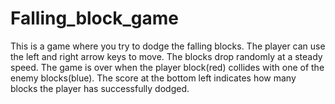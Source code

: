 # Falling_block_game
This is a game where you try to dodge the falling blocks. The player can use the left and right arrow keys to move. The blocks drop randomly at a steady speed. The game is over when the player block(red) collides with one of the enemy blocks(blue). The score at the bottom left indicates how many blocks the player has successfully dodged.
